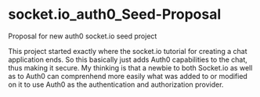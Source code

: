 # socket.io_auth0_Seed-Proposal
Proposal for new auth0 socket.io seed project

This project started exactly where the socket.io tutorial for creating a chat application ends.
So this basically just adds Auth0 capabilities to the chat, thus making it secure.
My thinking is that a newbie to both Socket.io as well as to Auth0 can comprenhend more easily 
what was added to or modified on it to use Auth0 as the authentication and authorization provider.
